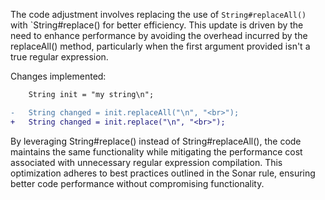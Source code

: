 The code adjustment involves replacing the use of `String#replaceAll()` with `String#replace() for better efficiency. This update is driven by the need to enhance performance by avoiding the overhead incurred by the replaceAll() method, particularly when the first argument provided isn't a true regular expression.

Changes implemented:

```diff
    String init = "my string\n";

-   String changed = init.replaceAll("\n", "<br>");
+   String changed = init.replace("\n", "<br>");
```

By leveraging String#replace() instead of String#replaceAll(), the code maintains the same functionality while mitigating the performance cost associated with unnecessary regular expression compilation. This optimization adheres to best practices outlined in the Sonar rule, ensuring better code performance without compromising functionality.

